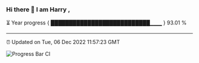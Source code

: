 ### Hi there 👋 I am Harry , 

⏳ Year progress { ███████████████████████████▁▁▁ } 93.01 %

---

⏰ Updated on Tue, 06 Dec 2022 11:57:23 GMT

![Progress Bar CI](https://github.com/duykhang68/duykhang68/workflows/Progress%20Bar%20CI/badge.svg)
